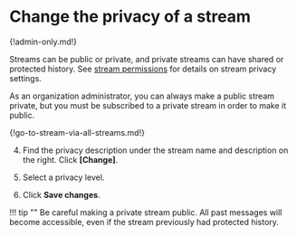 # Change the privacy of a stream

{!admin-only.md!}

Streams can be public or private, and private streams can have shared or
protected history. See [stream permissions](/help/stream-permissions) for
details on stream privacy settings.

As an organization administrator, you can always make a public stream
private, but you must be subscribed to a private stream in order to make it
public.

{!go-to-stream-via-all-streams.md!}

4. Find the privacy description under the stream name and description on the
   right. Click **[Change]**.

5. Select a privacy level.

6. Click **Save changes**.

!!! tip ""
    Be careful making a private stream public. All past messages will become
    accessible, even if the stream previously had protected history.
